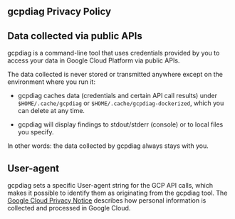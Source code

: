 gcpdiag Privacy Policy
----------------------

## Data collected via public APIs

gcpdiag is a command-line tool that uses credentials provided by you to
access your data in Google Cloud Platform via public APIs.

The data collected is never stored or transmitted anywhere except on the
environment where you run it:

- gcpdiag caches data (credentials and certain API call results) under
  `$HOME/.cache/gcpdiag` or `$HOME/.cache/gcpdiag-dockerized`, which
  you can delete at any time.

- gcpdiag will display findings to stdout/stderr (console) or to local files
  you specify.

In other words: the data collected by gcpdiag always stays with you.

## User-agent

gcpdiag sets a specific User-agent string for the GCP API calls, which makes it
possible to identify them as originating from the gcpdiag tool. The
[Google Cloud Privacy
Notice](https://cloud.google.com/terms/cloud-privacy-notice) describes how
personal information is collected and processed in Google Cloud.
